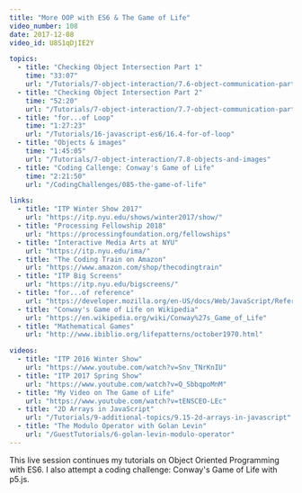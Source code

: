 ```yaml
---
title: "More OOP with ES6 & The Game of Life"
video_number: 108
date: 2017-12-08
video_id: U8S1qDjIE2Y

topics:
  - title: "Checking Object Intersection Part 1"
    time: "33:07"
    url: "/Tutorials/7-object-interaction/7.6-object-communication-part-1"
  - title: "Checking Object Intersection Part 2"
    time: "52:20"
    url: "/Tutorials/7-object-interaction/7.7-object-communication-part-2"
  - title: "for...of Loop"
    time: "1:27:23"
    url: "/Tutorials/16-javascript-es6/16.4-for-of-loop"
  - title: "Objects & images"
    time: "1:45:05"
    url: "/Tutorials/7-object-interaction/7.8-objects-and-images"
  - title: "Coding Callenge: Conway's Game of Life"
    time: "2:21:50"
    url: "/CodingChallenges/085-the-game-of-life"

links:
  - title: "ITP Winter Show 2017"
    url: "https://itp.nyu.edu/shows/winter2017/show/"
  - title: "Processing Fellowship 2018"
    url: "https://processingfoundation.org/fellowships"
  - title: "Interactive Media Arts at NYU"
    url: "https://itp.nyu.edu/ima/"
  - title: "The Coding Train on Amazon"
    url: "https://www.amazon.com/shop/thecodingtrain"
  - title: "ITP Big Screens"
    url: "https://itp.nyu.edu/bigscreens/"
  - title: "for...of reference"
    url: "https://developer.mozilla.org/en-US/docs/Web/JavaScript/Reference/Statements/for...of"
  - title: "Conway's Game of Life on Wikipedia"
    url: "https://en.wikipedia.org/wiki/Conway%27s_Game_of_Life"
  - title: "Mathematical Games"
    url: "http://www.ibiblio.org/lifepatterns/october1970.html"

videos:
  - title: "ITP 2016 Winter Show"
    url: "https://www.youtube.com/watch?v=Snv_TNrKnIU"
  - title: "ITP 2017 Spring Show"
    url: "https://www.youtube.com/watch?v=Q_SbbqpoMnM"
  - title: "My Video on The Game of Life"
    url: "https://www.youtube.com/watch?v=tENSCEO-LEc"
  - title: "2D Arrays in JavaScript"
    url: "/Tutorials/9-additional-topics/9.15-2d-arrays-in-javascript"
  - title: "The Modulo Operator with Golan Levin"
    url: "/GuestTutorials/6-golan-levin-modulo-operator"
---
```

This live session continues my tutorials on Object Oriented Programming with ES6.
I also attempt a coding challenge: Conway's Game of Life with p5.js.
